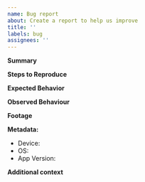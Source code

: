 ```yaml
---
name: Bug report
about: Create a report to help us improve
title: ''
labels: bug
assignees: ''
---
```


**Summary**  
<!-- A clear and concise description of what the bug is. -->

**Steps to Reproduce**  
<!-- 
1. Go to '...'
2. Click on '....'
3. Scroll down to '....'
4. See error
-->

**Expected Behavior**  
<!-- What you expected to happen. -->

**Observed Behaviour**
<!-- What you saw happen. -->

**Footage**  
<!-- If applicable, add images or videos to help explain your problem. -->

**Metadata:**  
 - Device: <!-- e.g. iPhone 8, Macbook Pro -->
 - OS: <!-- e.g. iOS 8.1, macOS 14.2 -->
 - App Version: <!-- e.g. 2.2.8 -->

**Additional context**
<!-- Add any other context about the problem here. -->
